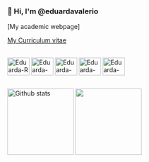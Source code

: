 ### 👋 Hi, I'm @eduardavalerio 

[My academic webpage]

[My Curriculum vitae](https://github.com/eduardavalerio/eduardavalerio/blob/main/CV.md)


<div style="display: inline_block"><br>
  <img align="center" alt="Eduarda-R" height="40" width="50" src="https://cdn.jsdelivr.net/gh/devicons/devicon@latest/icons/r/r-original.svg" />
  <img align="center" alt="Eduarda-RStudio" height="40" width="50" src="https://cdn.jsdelivr.net/gh/devicons/devicon@latest/icons/rstudio/rstudio-original.svg" />
  <img align="center" alt="Eduarda-python" height="40" width="50" src="https://cdn.jsdelivr.net/gh/devicons/devicon@latest/icons/python/python-original.svg" />
  <img align="center" alt="Eduarda-jupyternb" height="40" width="50" src="https://cdn.jsdelivr.net/gh/devicons/devicon@latest/icons/jupyter/jupyter-original-wordmark.svg" />
  <img align="center" alt="Eduarda-vscode" height="40" width="50" src="https://cdn.jsdelivr.net/gh/devicons/devicon@latest/icons/vscode/vscode-original.svg" />
</div>

##


<a href="https://github.com/eduardavalerio/github-readme-stats"><img align="center" height="150" src="https://github-readme-stats.vercel.app/api?username=eduardavalerio&show_icons=true&theme=ocean_dark&hide_title=true&hide_border=true&rank_icon=github" alt="Github stats" /></a> 
<a href="https://github.com/eduardavalerio/github-readme-stats"><img align="center" height="150" src="https://github-readme-stats.vercel.app/api/top-langs/?username=eduardavalerio&layout=donut&theme=ocean_dark&hide_border=true" /></a>

